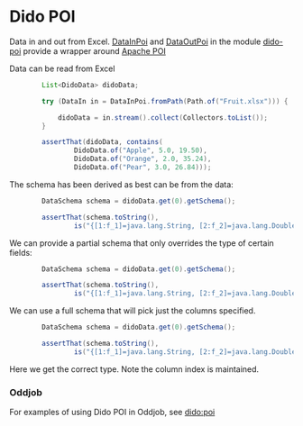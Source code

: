 Dido POI
========

Data in and out from Excel.
[DataInPoi](http://rgordon.co.uk/projects/dido/current/api/dido/poi/DataInPoi.html)
and [DataOutPoi](http://rgordon.co.uk/projects/dido/current/api/dido/poi/DataOutPoi.html)
in the module [dido-poi](dido-poi) provide a wrapper around [Apache POI](https://poi.apache.org/)

Data can be read from Excel
```java
        List<DidoData> didoData;

        try (DataIn in = DataInPoi.fromPath(Path.of("Fruit.xlsx"))) {

            didoData = in.stream().collect(Collectors.toList());
        }

        assertThat(didoData, contains(
                DidoData.of("Apple", 5.0, 19.50),
                DidoData.of("Orange", 2.0, 35.24),
                DidoData.of("Pear", 3.0, 26.84)));
```

The schema has been derived as best can be from the data:
```java
        DataSchema schema = didoData.get(0).getSchema();

        assertThat(schema.toString(),
                is("{[1:f_1]=java.lang.String, [2:f_2]=java.lang.Double, [3:f_3]=java.lang.Double}"));
```

We can provide a partial schema that only overrides the type of certain
fields:
```java
        DataSchema schema = didoData.get(0).getSchema();

        assertThat(schema.toString(),
                is("{[1:f_1]=java.lang.String, [2:f_2]=java.lang.Double, [3:f_3]=java.lang.Double}"));
```


We can use a full schema that will pick just the columns specified.
```java
        DataSchema schema = didoData.get(0).getSchema();

        assertThat(schema.toString(),
                is("{[1:f_1]=java.lang.String, [2:f_2]=java.lang.Double, [3:f_3]=java.lang.Double}"));
```

Here we get the correct type. Note the column index is maintained.


### Oddjob

For examples of using Dido POI in Oddjob, see [dido:poi](docs/reference/dido/poi/layouts/DataRows.md)
